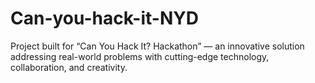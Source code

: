 # Can-you-hack-it-NYD
Project built for “Can You Hack It? Hackathon” — an innovative solution addressing real-world problems with cutting-edge technology, collaboration, and creativity.
